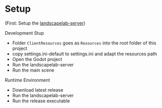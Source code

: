 # Setup

(First: Setup the [landscapelab-server](https://github.com/boku-ilen/landscapelab-server))

Development Stup

* Folder `ClientResources` goes as `Resources` into the root folder of this project
* copy settings.ini-default to settings.ini and adapt the resources path
* Open the Godot project 
* Run the landscapelab-server
* Run the main scene

Runtime Environment

* Download latest release
* Run the landscapelab-server
* Run the release executable
